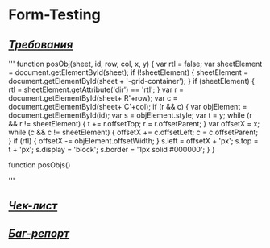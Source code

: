 # Form-Testing

## [_Требования_](https://docs.google.com/spreadsheets/d/1GskJaeBiiw9uv_AyOhPiNVkFe2F1kppOI8OBkUnIjfw/edit#gid=0)

'''
  function posObj(sheet, id, row, col, x, y) {
      var rtl = false;
      var sheetElement = document.getElementById(sheet);
      if (!sheetElement) {
        sheetElement = document.getElementById(sheet + '-grid-container');
      }
      if (sheetElement) {
        rtl = sheetElement.getAttribute('dir') == 'rtl';
      }
      var r = document.getElementById(sheet+'R'+row);
      var c = document.getElementById(sheet+'C'+col);
      if (r && c) {
        var objElement = document.getElementById(id);
        var s = objElement.style;
        var t = y;
        while (r && r != sheetElement) {
          t += r.offsetTop;
          r = r.offsetParent;
      }
      var offsetX = x;
      while (c && c != sheetElement) {
        offsetX += c.offsetLeft;
        c = c.offsetParent;
      }
      if (rtl) {
        offsetX -= objElement.offsetWidth;
      }
      s.left = offsetX + 'px';
      s.top = t + 'px';
      s.display = 'block';
      s.border = '1px solid #000000';
    }
  }

  function posObjs()

'''
## [_Чек-лист_](https://docs.google.com/spreadsheets/d/1GskJaeBiiw9uv_AyOhPiNVkFe2F1kppOI8OBkUnIjfw/edit#gid=766284070)
## [_Баг-репорт_](https://docs.google.com/spreadsheets/d/1GskJaeBiiw9uv_AyOhPiNVkFe2F1kppOI8OBkUnIjfw/edit#gid=439089364) 

